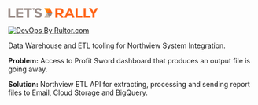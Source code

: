 <img alt="logo" src="letsrally.png" height="20px" />

[![DevOps By Rultor.com](https://www.rultor.com/b/hizmailovich/northview-data-warehouse)](https://www.rultor.com/p/hizmailovich/northview-data-warehouse)
<br>

Data Warehouse and ETL tooling for Northview System Integration.


**Problem:** Access to Profit Sword dashboard that produces an output file is going away.

**Solution:** Northview ETL API for extracting, processing and sending report files to Email, Cloud Storage and BigQuery.
